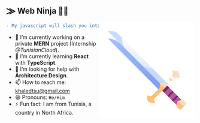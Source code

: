 ## ⨠ Web Ninja 🐱‍👤

<img src="https://github.com/BangaFlow/BangaFlow/blob/master/images/sowrd1.png" align="right" width="256" height="256"/>

```diff
- My javascript will slash you into pieces!
```

- 🔭 I’m currently working on a private **MERN** project (Internship *@TunisianCloud*).
- 🌱 I’m currently learning **React** with **TypeScript**.
- 🤔 I’m looking for help with **Architecture Design**.
- 📫 How to reach me: khaledtsu@gmail.com
- 😄 Pronouns: `He/Him`
- ⚡ Fun fact: I am from Tunisia, a country in North Africa.
